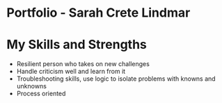 # Portfolio - Sarah Crete Lindmar


# My Skills and Strengths

* Resilient person who takes on new challenges
* Handle criticism well and learn from it
* Troubleshooting skills, use logic to isolate problems with knowns and unknowns
* Process oriented
